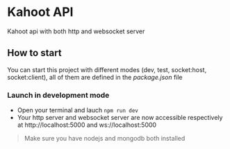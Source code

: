 # Kahoot API

Kahoot api with both http and websocket server

## How to start

You can start this project with different modes (dev, test, socket:host, socket:client), all of them are defined in the _package.json_ file

### Launch in development mode

- Open your terminal and lauch `npm run dev`
- Your http server and websocket server are now accessible respectively at http://localhost:5000 and ws://localhost:5000

> Make sure you have nodejs and mongodb both installed
